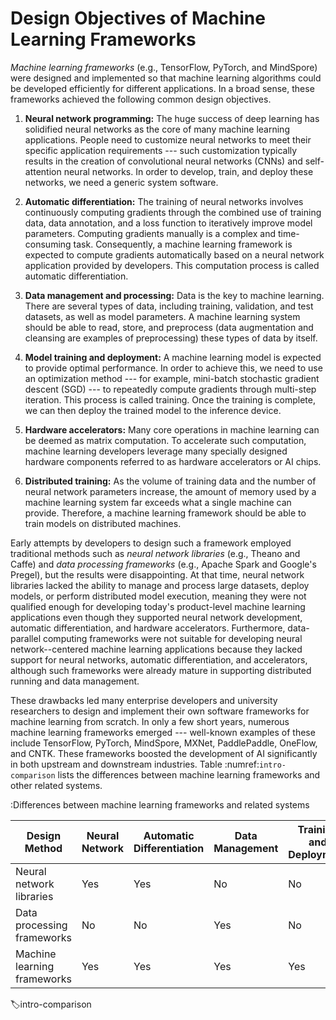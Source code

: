 # Design Objectives of Machine Learning Frameworks

*Machine learning frameworks* (e.g., TensorFlow, PyTorch, and MindSpore)
were designed and implemented so that machine learning algorithms could
be developed efficiently for different applications. In a broad sense,
these frameworks achieved the following common design objectives.

1.  **Neural network programming:** The huge success of deep learning
    has solidified neural networks as the core of many machine learning
    applications. People need to customize neural networks to meet their
    specific application requirements --- such customization typically
    results in the creation of convolutional neural networks (CNNs) and
    self-attention neural networks. In order to develop, train, and
    deploy these networks, we need a generic system software.

2.  **Automatic differentiation:** The training of neural networks
    involves continuously computing gradients through the combined use
    of training data, data annotation, and a loss function to
    iteratively improve model parameters. Computing gradients manually
    is a complex and time-consuming task. Consequently, a machine
    learning framework is expected to compute gradients automatically
    based on a neural network application provided by developers. This
    computation process is called automatic differentiation.

3.  **Data management and processing:** Data is the key to machine
    learning. There are several types of data, including training,
    validation, and test datasets, as well as model parameters. A
    machine learning system should be able to read, store, and
    preprocess (data augmentation and cleansing are examples of
    preprocessing) these types of data by itself.

4.  **Model training and deployment:** A machine learning model is
    expected to provide optimal performance. In order to achieve this,
    we need to use an optimization method --- for example, mini-batch
    stochastic gradient descent (SGD) --- to repeatedly compute
    gradients through multi-step iteration. This process is called
    training. Once the training is complete, we can then deploy the
    trained model to the inference device.

5.  **Hardware accelerators:** Many core operations in machine learning
    can be deemed as matrix computation. To accelerate such computation,
    machine learning developers leverage many specially designed
    hardware components referred to as hardware accelerators or AI
    chips.

6.  **Distributed training:** As the volume of training data and the
    number of neural network parameters increase, the amount of memory
    used by a machine learning system far exceeds what a single machine
    can provide. Therefore, a machine learning framework should be able
    to train models on distributed machines.

Early attempts by developers to design such a framework employed
traditional methods such as *neural network libraries* (e.g., Theano and
Caffe) and *data processing frameworks* (e.g., Apache Spark and Google's
Pregel), but the results were disappointing. At that time, neural
network libraries lacked the ability to manage and process large
datasets, deploy models, or perform distributed model execution, meaning
they were not qualified enough for developing today's product-level
machine learning applications even though they supported neural network
development, automatic differentiation, and hardware accelerators.
Furthermore, data-parallel computing frameworks were not suitable for
developing neural network--centered machine learning applications
because they lacked support for neural networks, automatic
differentiation, and accelerators, although such frameworks were already
mature in supporting distributed running and data management.

These drawbacks led many enterprise developers and university
researchers to design and implement their own software frameworks for
machine learning from scratch. In only a few short years, numerous
machine learning frameworks emerged --- well-known examples of these
include TensorFlow, PyTorch, MindSpore, MXNet, PaddlePaddle, OneFlow,
and CNTK. These frameworks boosted the development of AI significantly
in both upstream and downstream industries. Table
:numref:`intro-comparison` lists the differences between machine
learning frameworks and other related systems.


:Differences between machine learning frameworks and related systems

|Design Method               | Neural Network | Automatic Differentiation  | Data Management   | Training and Deployment   | Accelerator   | Distributed Training |
|----------------------------|----------------|----------------------------|-------------------|---------------------------|---------------|----------------------|
|Neural network libraries    | Yes            | Yes                        | No                | No                        | Yes           | No |
|Data processing frameworks  | No             | No                         | Yes               | No                        | No            | Yes |
|Machine learning frameworks | Yes            | Yes                        | Yes               | Yes                       | Yes           | Yes |
:label:intro-comparison


